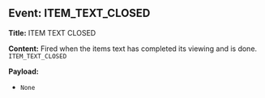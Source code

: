 ## Event: ITEM_TEXT_CLOSED

**Title:** ITEM TEXT CLOSED

**Content:**
Fired when the items text has completed its viewing and is done.
`ITEM_TEXT_CLOSED`

**Payload:**
- `None`